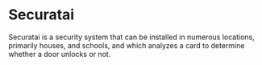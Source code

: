 # Securatai
Securatai is a security system that can be installed in numerous locations, primarily houses, and schools, and which analyzes a card to determine whether a door unlocks or not.
